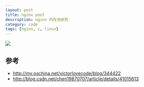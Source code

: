 ```yaml
---
layout: post
title: nginx pool
description: nginx 内存池研究
category: code
tags: [nginx, c, linux]
---
```


![](http://7tsy8h.com1.z0.glb.clouddn.com/ngx_pool.png)

## 参考
- http://my.oschina.net/victorlovecode/blog/344422
- http://blog.csdn.net/chen19870707/article/details/41015613


[-10]:    http://hushi55.github.io/  "-10"
